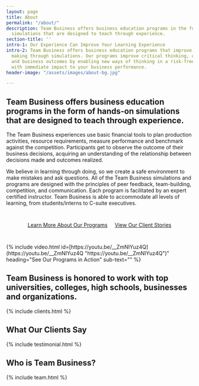 ```yaml
---
layout: page
title: About
permalink: "/about/"
description: Team Business offers business education programs in the form of hands-on
  simulations that are designed to teach through experience.
section-title: ''
intro-1: Our Experience Can Improve Your Learning Experience
intro-2: Team Business offers business education programs that improve business decision
  making through simulations. Our programs improve critical thinking, collaboration
  and business outcomes by enabling new ways of thinking in a risk-free environment
  with immediate impact to your business performance.
header-image: "/assets/images/about-bg.jpg"

---
```

## Team Business offers business education programs in the form of hands-on simulations that are designed to teach through experience.

The Team Business experiences use basic financial tools to plan production activities, resource requirements, measure performance and benchmark against the competition. Participants get to observe the outcome of their business decisions, acquiring an understanding of the relationship between decisions made and outcomes realized.

We believe in learning through doing, so we create a safe environment to make mistakes and ask questions. All of the Team Business simulations and programs are designed with the principles of peer feedback, team-building, competition, and communication. Each program is facilitated by an expert certified instructor. Team Business is able to accommodate all levels of learning, from students/interns to C-suite executives.

<!-- Buttons -->
<div style="display:flex; justify-content:center; flex-wrap:wrap; margin:2rem 0;">
<a href="/#our-programs" class="btn btn-default" style="margin:10px;">Learn More About Our Programs</a>
<a href="/client-stories/" class="btn btn-default" style="margin:10px;">View Our Client Stories</a>
</div>

<!-- Team Business Programs Video (you can edit the video ID, heading, and sub-text fields below) --> {% include video.html id=[https://youtu.be/__ZmNIYuz4Q](https://youtu.be/__ZmNIYuz4Q "https://youtu.be/__ZmNIYuz4Q")" heading="See Our Programs in Action" sub-text="" %}

## Team Business is honored to work with top universities, colleges, high schools, businesses and organizations.

<!-- Add, delete, or edit these in 'Clients' -->
{% include clients.html %}

## What Our Clients Say

<!-- Add, delete, or edit these in 'Clients' -->
{% include testimonial.html %}

## Who is Team Business?

<!-- Add, delete, or edit these in 'Team Members' -->
{% include team.html %}